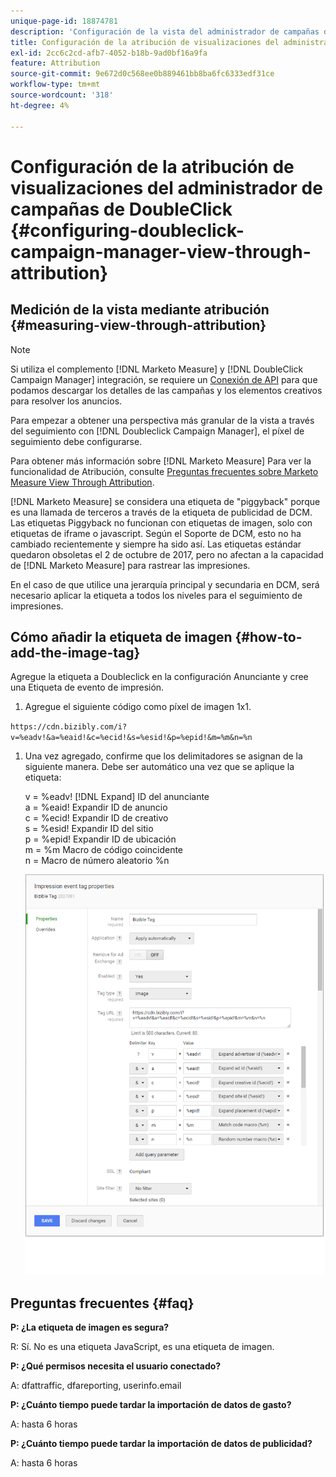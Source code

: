 ```yaml
---
unique-page-id: 18874781
description: 'Configuración de la vista del administrador de campañas de doble clic mediante atribución: [!DNL Marketo Measure]'
title: Configuración de la atribución de visualizaciones del administrador de campañas de DoubleClick
exl-id: 2cc6c2cd-afb7-4052-b18b-9ad0bf16a9fa
feature: Attribution
source-git-commit: 9e672d0c568ee0b889461bb8ba6fc6333edf31ce
workflow-type: tm+mt
source-wordcount: '318'
ht-degree: 4%

---
```


# Configuración de la atribución de visualizaciones del administrador de campañas de DoubleClick {#configuring-doubleclick-campaign-manager-view-through-attribution}

## Medición de la vista mediante atribución {#measuring-view-through-attribution}

>[!NOTE]
>
>Si utiliza el complemento [!DNL Marketo Measure] y [!DNL DoubleClick Campaign Manager] integración, se requiere un [Conexión de API](/help/api-connections/utilizing-marketo-measures-api-connections/integrated-ad-platforms.md#how-to-connect-ad-platforms) para que podamos descargar los detalles de las campañas y los elementos creativos para resolver los anuncios.

Para empezar a obtener una perspectiva más granular de la vista a través del seguimiento con [!DNL Doubleclick Campaign Manager], el píxel de seguimiento debe configurarse.

Para obtener más información sobre [!DNL Marketo Measure] Para ver la funcionalidad de Atribución, consulte [Preguntas frecuentes sobre Marketo Measure View Through Attribution](/help/advanced-marketo-measure-features/view-through-attribution/marketo-measure-view-through-attribution-faq.md).

[!DNL Marketo Measure] se considera una etiqueta de &quot;piggyback&quot; porque es una llamada de terceros a través de la etiqueta de publicidad de DCM. Las etiquetas Piggyback no funcionan con etiquetas de imagen, solo con etiquetas de iframe o javascript. Según el Soporte de DCM, esto no ha cambiado recientemente y siempre ha sido así. Las etiquetas estándar quedaron obsoletas el 2 de octubre de 2017, pero no afectan a la capacidad de [!DNL Marketo Measure] para rastrear las impresiones.

En el caso de que utilice una jerarquía principal y secundaria en DCM, será necesario aplicar la etiqueta a todos los niveles para el seguimiento de impresiones.

## Cómo añadir la etiqueta de imagen {#how-to-add-the-image-tag}

Agregue la etiqueta a Doubleclick en la configuración Anunciante y cree una Etiqueta de evento de impresión.

1. Agregue el siguiente código como píxel de imagen 1x1.

`https://cdn.bizibly.com/i?v=%eadv!&a=%eaid!&c=%ecid!&s=%esid!&p=%epid!&m=%m&n=%n`

1. Una vez agregado, confirme que los delimitadores se asignan de la siguiente manera. Debe ser automático una vez que se aplique la etiqueta:

   v = %eadv! [!DNL Expand] ID del anunciante\
   a = %eaid! Expandir ID de anuncio\
   c = %ecid! Expandir ID de creativo\
   s = %esid! Expandir ID del sitio\
   p = %epid! Expandir ID de ubicación\
   m = %m Macro de código coincidente\
   n = Macro de número aleatorio %n

   ![](assets/1.png)

## Preguntas frecuentes {#faq}

**P: ¿La etiqueta de imagen es segura?**

R: Sí. No es una etiqueta JavaScript, es una etiqueta de imagen.

**P: ¿Qué permisos necesita el usuario conectado?**

A: dfattraffic, dfareporting, userinfo.email

**P: ¿Cuánto tiempo puede tardar la importación de datos de gasto?**

A: hasta 6 horas

**P: ¿Cuánto tiempo puede tardar la importación de datos de publicidad?**

A: hasta 6 horas
